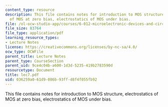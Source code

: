 ```yaml
---
content_type: resource
description: This file contains notes for introduction to MOS structure, electrostatics
  of MOS at zero bias, electrostatics of MOS under bias.
file: /ol-ocw-studio-app/courses/6-012-microelectronic-devices-and-circuits-fall-2005/036259a061d9086b93ffd8f4f055fb92_lec7.pdf
file_size: 83764
file_type: application/pdf
learning_resource_types:
- Lecture Notes
license: https://creativecommons.org/licenses/by-nc-sa/4.0/
ocw_type: OCWFile
parent_title: Lecture Notes
parent_type: CourseSection
parent_uid: 9ce4c04b-a600-1d3d-5235-419b2783590d
resourcetype: Document
title: lec7.pdf
uid: 036259a0-61d9-086b-93ff-d8f4f055fb92
---
```

This file contains notes for introduction to MOS structure, electrostatics of MOS at zero bias, electrostatics of MOS under bias.